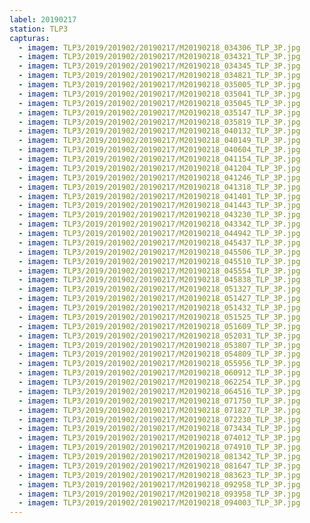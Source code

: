 ```yaml
---
label: 20190217
station: TLP3
capturas:
  - imagem: TLP3/2019/201902/20190217/M20190218_034306_TLP_3P.jpg
  - imagem: TLP3/2019/201902/20190217/M20190218_034321_TLP_3P.jpg
  - imagem: TLP3/2019/201902/20190217/M20190218_034345_TLP_3P.jpg
  - imagem: TLP3/2019/201902/20190217/M20190218_034821_TLP_3P.jpg
  - imagem: TLP3/2019/201902/20190217/M20190218_035005_TLP_3P.jpg
  - imagem: TLP3/2019/201902/20190217/M20190218_035041_TLP_3P.jpg
  - imagem: TLP3/2019/201902/20190217/M20190218_035045_TLP_3P.jpg
  - imagem: TLP3/2019/201902/20190217/M20190218_035147_TLP_3P.jpg
  - imagem: TLP3/2019/201902/20190217/M20190218_035819_TLP_3P.jpg
  - imagem: TLP3/2019/201902/20190217/M20190218_040132_TLP_3P.jpg
  - imagem: TLP3/2019/201902/20190217/M20190218_040149_TLP_3P.jpg
  - imagem: TLP3/2019/201902/20190217/M20190218_040604_TLP_3P.jpg
  - imagem: TLP3/2019/201902/20190217/M20190218_041154_TLP_3P.jpg
  - imagem: TLP3/2019/201902/20190217/M20190218_041204_TLP_3P.jpg
  - imagem: TLP3/2019/201902/20190217/M20190218_041246_TLP_3P.jpg
  - imagem: TLP3/2019/201902/20190217/M20190218_041318_TLP_3P.jpg
  - imagem: TLP3/2019/201902/20190217/M20190218_041401_TLP_3P.jpg
  - imagem: TLP3/2019/201902/20190217/M20190218_041443_TLP_3P.jpg
  - imagem: TLP3/2019/201902/20190217/M20190218_043230_TLP_3P.jpg
  - imagem: TLP3/2019/201902/20190217/M20190218_043342_TLP_3P.jpg
  - imagem: TLP3/2019/201902/20190217/M20190218_044942_TLP_3P.jpg
  - imagem: TLP3/2019/201902/20190217/M20190218_045437_TLP_3P.jpg
  - imagem: TLP3/2019/201902/20190217/M20190218_045506_TLP_3P.jpg
  - imagem: TLP3/2019/201902/20190217/M20190218_045510_TLP_3P.jpg
  - imagem: TLP3/2019/201902/20190217/M20190218_045554_TLP_3P.jpg
  - imagem: TLP3/2019/201902/20190217/M20190218_045838_TLP_3P.jpg
  - imagem: TLP3/2019/201902/20190217/M20190218_051327_TLP_3P.jpg
  - imagem: TLP3/2019/201902/20190217/M20190218_051427_TLP_3P.jpg
  - imagem: TLP3/2019/201902/20190217/M20190218_051432_TLP_3P.jpg
  - imagem: TLP3/2019/201902/20190217/M20190218_051525_TLP_3P.jpg
  - imagem: TLP3/2019/201902/20190217/M20190218_051609_TLP_3P.jpg
  - imagem: TLP3/2019/201902/20190217/M20190218_052031_TLP_3P.jpg
  - imagem: TLP3/2019/201902/20190217/M20190218_053807_TLP_3P.jpg
  - imagem: TLP3/2019/201902/20190217/M20190218_054809_TLP_3P.jpg
  - imagem: TLP3/2019/201902/20190217/M20190218_055956_TLP_3P.jpg
  - imagem: TLP3/2019/201902/20190217/M20190218_060912_TLP_3P.jpg
  - imagem: TLP3/2019/201902/20190217/M20190218_062254_TLP_3P.jpg
  - imagem: TLP3/2019/201902/20190217/M20190218_064516_TLP_3P.jpg
  - imagem: TLP3/2019/201902/20190217/M20190218_071750_TLP_3P.jpg
  - imagem: TLP3/2019/201902/20190217/M20190218_071827_TLP_3P.jpg
  - imagem: TLP3/2019/201902/20190217/M20190218_072230_TLP_3P.jpg
  - imagem: TLP3/2019/201902/20190217/M20190218_073434_TLP_3P.jpg
  - imagem: TLP3/2019/201902/20190217/M20190218_074012_TLP_3P.jpg
  - imagem: TLP3/2019/201902/20190217/M20190218_074910_TLP_3P.jpg
  - imagem: TLP3/2019/201902/20190217/M20190218_081342_TLP_3P.jpg
  - imagem: TLP3/2019/201902/20190217/M20190218_081647_TLP_3P.jpg
  - imagem: TLP3/2019/201902/20190217/M20190218_083623_TLP_3P.jpg
  - imagem: TLP3/2019/201902/20190217/M20190218_092958_TLP_3P.jpg
  - imagem: TLP3/2019/201902/20190217/M20190218_093958_TLP_3P.jpg
  - imagem: TLP3/2019/201902/20190217/M20190218_094003_TLP_3P.jpg
---
```


